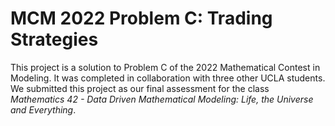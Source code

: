 # MCM 2022 Problem C: Trading Strategies
This project is a solution to Problem C of the 2022 Mathematical Contest in Modeling.
It was completed in collaboration with three other UCLA students.
We submitted this project as our final assessment for the class *Mathematics 42 - Data Driven Mathematical Modeling: Life, the Universe and Everything*.
